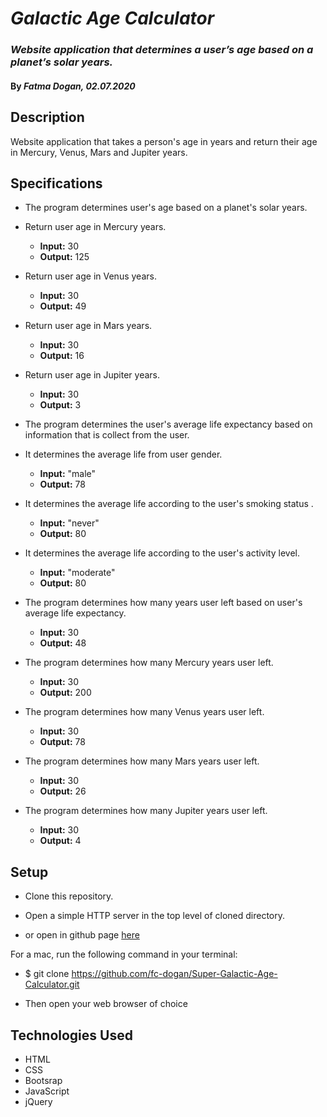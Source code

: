 # _Galactic Age Calculator_

### _Website application that determines a user’s age based on a planet’s solar years._

#### By _**Fatma Dogan, 02.07.2020**_

## Description

Website application that takes a person's age in years and return their age in Mercury, Venus, Mars and Jupiter years.

## Specifications

* The program determines user's age based on a planet's solar years.

* Return user age in Mercury years. 
    * __Input:__ 30
    * __Output:__ 125
* Return user age in Venus years. 
    * __Input:__ 30
    * __Output:__ 49
* Return user age in Mars years. 
    * __Input:__ 30
    * __Output:__ 16
* Return user age in Jupiter years. 
    * __Input:__ 30
    * __Output:__ 3

* The program determines the user's average life expectancy based on information that is collect from the user.

* It determines the average life from user gender.
    * __Input:__ "male"
    * __Output:__ 78
* It determines the average life according to the user's smoking status .
    * __Input:__ "never"
    * __Output:__ 80
* It determines the average life according to the user's activity level.
    * __Input:__ "moderate"
    * __Output:__ 80

* The program determines how many years user left based on user's average life expectancy.
    * __Input:__ 30
    * __Output:__ 48

* The program determines how many Mercury years user left.
    * __Input:__ 30
    * __Output:__ 200

* The program determines how many Venus years user left.
    * __Input:__ 30
    * __Output:__ 78

* The program determines how many Mars years user left.
    * __Input:__ 30
    * __Output:__ 26

* The program determines how many Jupiter years user left.
    * __Input:__ 30
    * __Output:__ 4



## Setup


* Clone this repository.

* Open a simple HTTP server in the top level of cloned directory. 

* or open in github page [here]()

For a mac, run the following command in your terminal:

* $ git clone https://github.com/fc-dogan/Super-Galactic-Age-Calculator.git

* Then open your web browser of choice

## Technologies Used 

* HTML
* CSS
* Bootsrap
* JavaScript 
* jQuery
